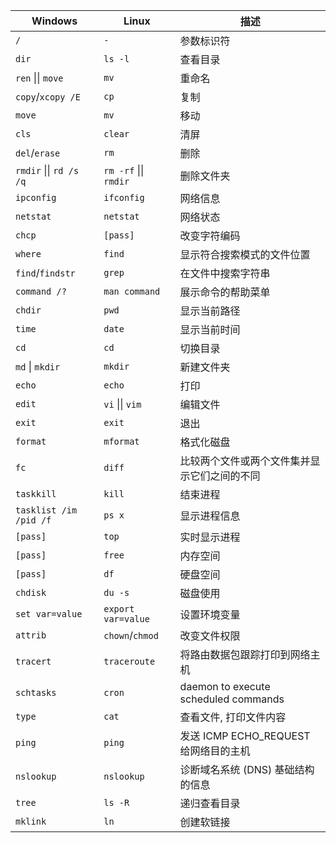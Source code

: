 | Windows                 | Linux                 | 描述                                         |
| ----------------------- | --------------------- | -------------------------------------------- |
| `/`                     | `-`                   | 参数标识符                                   |
| `dir`                   | `ls -l`               | 查看目录                                     |
| `ren` \|\| `move`       | `mv`                  | 重命名                                       |
| `copy`/`xcopy /E`       | `cp`                  | 复制                                         |
| `move`                  | `mv`                  | 移动                                         |
| `cls`                   | `clear`               | 清屏                                         |
| `del`/`erase`           | `rm`                  | 删除                                         |
| `rmdir` \|\| `rd /s /q` | `rm -rf` \|\| `rmdir` | 删除文件夹                                   |
| `ipconfig`              | `ifconfig`            | 网络信息                                     |
| `netstat`               | `netstat`             | 网络状态                                     |
| `chcp`                  | `[pass]`              | 改变字符编码                                 |
| `where`                 | `find`                | 显示符合搜索模式的文件位置                   |
| `find`/`findstr`        | `grep`                | 在文件中搜索字符串                           |
| `command /?`            | `man command`         | 展示命令的帮助菜单                           |
| `chdir`                 | `pwd`                 | 显示当前路径                                 |
| `time`                  | `date`                | 显示当前时间                                 |
| `cd`                    | `cd`                  | 切换目录                                     |
| `md` \| `mkdir`         | `mkdir`               | 新建文件夹                                   |
| `echo`                  | `echo`                | 打印                                         |
| `edit`                  | `vi` \|\| `vim`       | 编辑文件                                     |
| `exit`                  | `exit`                | 退出                                         |
| `format`                | `mformat`             | 格式化磁盘                                   |
| `fc`                    | `diff`                | 比较两个文件或两个文件集并显示它们之间的不同 |
| `taskkill`              | `kill`                | 结束进程                                     |
| `tasklist /im /pid /f`  | `ps x`                | 显示进程信息                                 |
| `[pass]`                | `top`                 | 实时显示进程                                 |
| `[pass]`                | `free`                | 内存空间                                     |
| `[pass]`                | `df`                  | 硬盘空间                                     |
| `chdisk`                | `du -s`               | 磁盘使用                                     |
| `set var=value`         | `export var=value`    | 设置环境变量                                 |
| `attrib`                | `chown`/`chmod`       | 改变文件权限                                 |
| `tracert`               | `traceroute`          | 将路由数据包跟踪打印到网络主机               |
| `schtasks`              | `cron`                | daemon to execute scheduled commands         |
| `type`                  | `cat`                 | 查看文件, 打印文件内容                       |
| `ping`                  | `ping`                | 发送 ICMP ECHO_REQUEST 给网络目的主机        |
| `nslookup`              | `nslookup`            | 诊断域名系统 (DNS) 基础结构的信息            |
| `tree`                  | `ls -R`               | 递归查看目录                                 |
| `mklink`                | `ln`                  | 创建软链接                                   |